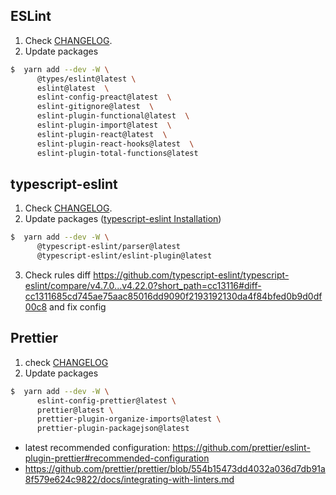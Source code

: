 ## ESLint

1. Check [CHANGELOG](https://github.com/eslint/eslint/blob/master/CHANGELOG.md).
2. Update packages

```bash
$  yarn add --dev -W \
      @types/eslint@latest \
      eslint@latest  \
      eslint-config-preact@latest  \
      eslint-gitignore@latest  \
      eslint-plugin-functional@latest  \
      eslint-plugin-import@latest  \
      eslint-plugin-react@latest  \
      eslint-plugin-react-hooks@latest  \
      eslint-plugin-total-functions@latest
```

## typescript-eslint

1.  Check [CHANGELOG](https://github.com/typescript-eslint/typescript-eslint/blob/master/CHANGELOG.md).
2.  Update packages ([typescript-eslint Installation](https://github.com/typescript-eslint/typescript-eslint/blob/master/docs/getting-started/linting/README.md))

```bash
$  yarn add --dev -W \
      @typescript-eslint/parser@latest
      @typescript-eslint/eslint-plugin@latest
```

3.  Check rules diff https://github.com/typescript-eslint/typescript-eslint/compare/v4.7.0...v4.22.0?short_path=cc13116#diff-cc1311685cd745ae75aac85016dd9090f2193192130da4f84bfed0b9d0df00c8 and fix config

## Prettier

1.  check [CHANGELOG](https://github.com/prettier/prettier/blob/main/CHANGELOG.md)
2.  Update packages

```bash
$  yarn add --dev -W \
      eslint-config-prettier@latest \
      prettier@latest \
      prettier-plugin-organize-imports@latest \
      prettier-plugin-packagejson@latest
```

-   latest recommended configuration: https://github.com/prettier/eslint-plugin-prettier#recommended-configuration
-   https://github.com/prettier/prettier/blob/554b15473dd4032a036d7db91a8f579e624c9822/docs/integrating-with-linters.md
